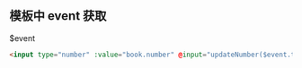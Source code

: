 
## 模板中 event 获取

$event

```html
<input type="number" :value="book.number" @input="updateNumber($event.target,book)">
```